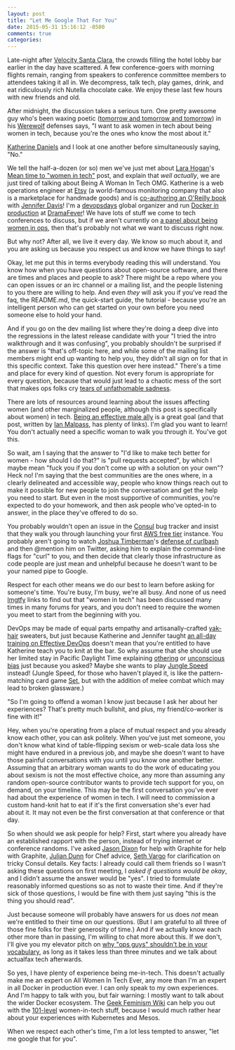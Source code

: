 ```yaml
---
layout: post
title: "Let Me Google That For You"
date: 2015-05-31 15:16:12 -0500
comments: true
categories:
---
```


Late-night after [Velocity Santa Clara](http://velocityconf.com/devops-web-performance-2015/), the crowds filling the hotel lobby bar earlier in the day have scattered. A few conference-goers with morning flights remain, ranging from speakers to conference committee members to attendees taking it all in. We decompress, talk tech, play games, drink, and eat ridiculously rich Nutella chocolate cake. We enjoy these last few hours with new friends and old.

After midnight, the discussion takes a serious turn. One pretty awesome guy who's been waxing poetic ([tomorrow and tomorrow and tomorrow](http://en.wikipedia.org/wiki/Tomorrow_and_tomorrow_and_tomorrow)) in his [Werewolf](http://en.wikipedia.org/wiki/Mafia_%28party_game%29) defenses says, "I want to ask women in tech about being women in tech, because you're the ones who know the most about it."

[Katherine Daniels](https://twitter.com/beerops) and I look at one another before simultaneously saying, "No."

<!-- more -->
We tell the half-a-dozen (or so) men we've just met about [Lara Hogan](https://twitter.com/lara_hogan)'s [Mean time to "women in tech"](https://the-pastry-box-project.net/lara-hogan/2015-may-18) post, and explain that _well actually_, we are just tired of talking about Being A Woman In Tech OMG. Katherine is a web operations engineer at [Etsy](https://codeascraft.com/) (a world-famous monitoring company that also is a marketplace for handmade goods) and is [co-authoring an O'Reilly book](http://shop.oreilly.com/product/0636920039846.do) with [Jennifer Davis](https://twitter.com/sigje)! I'm a [devopsdays](http://www.devopsdays.org/) global organizer and run [Docker in production](http://bridgetkromhout.com/speaking/2015/containercamp/) at [DramaFever](http://www.dramafever.com/)! We have lots of stuff we come to tech conferences to discuss, but if we aren't currently on [a panel about being women in ops](http://bridgetkromhout.com/speaking/2014/velocity-newyork/), then that's probably not what we want to discuss right now.

But why not? After all, we live it every day. We know so much about it, and you are asking us because you respect us and know we have things to say!

Okay, let me put this in terms everybody reading this will understand. You know how when you have questions about open-source software, and there are times and places and people to ask? There might be a repo where you can open issues or an irc channel or a mailing list, and the people listening to you there are willing to help. And even _they_ will ask you if you've read the faq, the README.md, the quick-start guide, the tutorial - because you're an intelligent person who can get started on your own before you need someone else to hold your hand.

And if you go on the dev mailing list where they're doing a deep dive into the regressions in the latest release candidate with your "I tried the intro walkthrough and it was confusing", you probably shouldn't be surprised if the answer is "that's off-topic here, and while some of the mailing list members might end up wanting to help you, they didn't all sign on for that in this specific context. Take this question over here instead." There's a time and place for every kind of question. Not every forum is appropriate for every question, because that would just lead to a chaotic mess of the sort that makes ops folks cry [tears of unfathomable sadness](http://en.wikipedia.org/wiki/Scott_Tenorman_Must_Die).

There are lots of resources around learning about the issues affecting women (and other marginalized people, although this post is specifically about women) in tech. [Being an effective male ally](http://indecorous.com/imperfect/) is a great goal (and that post, written by [Ian Malpass](https://twitter.com/indec), has plenty of links). I'm glad you want to learn! You don't actually need a specific woman to walk you through it. You've got this.

So wait, am I saying that the answer to "I'd like to make tech better for women - how should I do that?" is "pull requests accepted", by which I maybe mean "fuck you if you don't come up with a solution on your own"? Heck no! I'm saying that the best communities are the ones where, in a clearly delineated and accessible way, people who know things reach out to make it possible for new people to join the conversation and get the help you need to start. But even in the most supportive of communities, you're expected to do your homework, and then ask people who've opted-in to answer, in the place they've offered to do so.

You probably wouldn't open an issue in the [Consul](https://www.consul.io/community.html) bug tracker and insist that they walk you through launching your first [AWS free tier](http://aws.amazon.com/free/) instance. You probably aren't going to watch [Joshua Timberman](https://twitter.com/jtimberman)'s [defense of curlbash](http://livestream.com/devopsdaysorg/Rockies2015/videos/84882629) and then @mention him on Twitter, asking him to explain the command-line flags for "curl" to you, and then decide that clearly those infrastructure as code people are just mean and unhelpful because he doesn't want to be your named pipe to Google.

Respect for each other means we do our best to learn before asking for someone's time. You're busy, I'm busy, we're all busy. And none of us need [lmgtfy](http://lmgtfy.com/?q=%22women+in+tech%22) links to find out that "women in tech" has been discussed many times in many forums for years, and you don't need to require the women you meet to start from the beginning with you.

DevOps may be made of equal parts empathy and artisanally-crafted [yak-hair](http://sethgodin.typepad.com/seths_blog/2005/03/dont_shave_that.html) sweaters, but just because Katherine and Jennifer taught [an all-day training on Effective DevOps](http://velocityconf.com/devops-web-performance-2015/public/content/effective-devops) doesn't mean that you're entitled to have Katherine teach you to knit at the bar. So why assume that she should use her limited stay in Pacific Daylight Time explaining [othering](http://geekfeminism.wikia.com/wiki/Othering) or [unconscious bias](http://geekfeminism.wikia.com/wiki/Reducing_male_bias_in_hiring) just because you asked? Maybe she wants to play [Jungle Speed](https://boardgamegeek.com/boardgame/8098/jungle-speed) instead! (Jungle Speed, for those who haven't played it, is like the pattern-matching card game [Set](https://boardgamegeek.com/boardgame/1198/set), but with the addition of melee combat which may lead to broken glassware.)

"So I'm going to offend a woman I know just because I ask her about her experiences? That's pretty much bullshit, and plus, my friend/co-worker is fine with it!"

Hey, when you're operating from a place of mutual respect and you already know each other, you can ask politely. When you've just met someone, you don't know what kind of table-flipping sexism or web-scale data loss she might have endured in a previous job, and maybe she doesn't want to have those painful conversations with you until you know one another better. Assuming that an arbitrary woman wants to do the work of educating you about sexism is not the most effective choice, any more than assuming any random open-source contributor wants to provide tech support for you, on demand, on your timeline. This may be the first conversation you've ever had about the experience of women in tech. I will need to commission a custom hand-knit hat to eat if it's the first conversation she's ever had about it. It may not even be the first conversation at that conference or that day.

So when should we ask people for help? First, start where you already have an established rapport with the person, instead of trying internet or conference randoms. I've asked [Jason Dixon](https://twitter.com/obfuscurity) for help with Graphite for help with Graphite, [Julian Dunn](https://twitter.com/julian_dunn) for Chef advice, [Seth Vargo](https://twitter.com/sethvargo) for clarification on tricky Consul details. Key facts: I already could call them friends so I wasn't asking these questions on first meeting, I _asked if questions would be okay_, and  I didn't assume the answer would be "yes". I tried to formulate reasonably informed questions so as not to waste their time. And if they're sick of those questions, I would be fine with them just saying "this is the thing you should read".

Just because someone will probably have answers for us does _not_ mean we're entitled to their time on our questions. (But I am grateful to all three of those fine folks for their generosity of time.) And if we actually know each other more than in passing, I'm willing to chat more about this. If we don't, I'll give you my elevator pitch on [why "ops guys" shouldn't be in your vocabulary](http://bridgetkromhout.com/blog/2014/11/03/the-first-rule-of-devops-club/), as long as it takes less than three minutes and we talk about actualfax tech afterwards.

So yes, I have plenty of experience being me-in-tech. This doesn't actually make me an expert on All Women In Tech Ever, any more than I'm an expert in all Docker in production ever. I can only speak to my own experiences. And I'm happy to talk with you, but fair warning: I mostly want to talk about the wider Docker ecosystem. The [Geek Feminism Wiki](http://geekfeminism.wikia.com/wiki/Geek_Feminism_Wiki) can help you out with the [101-level](http://geekfeminism.wikia.com/wiki/Feminism_101) women-in-tech stuff, because I would much rather hear about your experiences with Kubernetes and Mesos.

When we respect each other's time, I'm a lot less tempted to answer, "let me google that for you".



